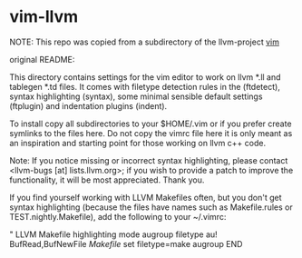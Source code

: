 # vim-llvm

NOTE: This repo was copied from a subdirectory of the llvm-project [vim](https://github.com/llvm/llvm-project/tree/main/llvm/utils/vim)


original README:

This directory contains settings for the vim editor to work on llvm *.ll and
tablegen *.td files. It comes with filetype detection rules in the (ftdetect),
syntax highlighting (syntax), some minimal sensible default settings (ftplugin)
and indentation plugins (indent).

To install copy all subdirectories to your $HOME/.vim or if you prefer create
symlinks to the files here. Do not copy the vimrc file here it is only meant as
an inspiration and starting point for those working on llvm c++ code.

Note: If you notice missing or incorrect syntax highlighting, please contact
<llvm-bugs [at] lists.llvm.org>; if you wish to provide a patch to improve the
functionality, it will be most appreciated. Thank you.

If you find yourself working with LLVM Makefiles often, but you don't get syntax
highlighting (because the files have names such as Makefile.rules or
TEST.nightly.Makefile), add the following to your ~/.vimrc:

  " LLVM Makefile highlighting mode
  augroup filetype
    au! BufRead,BufNewFile *Makefile*     set filetype=make
  augroup END
